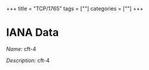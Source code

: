 +++
title = "TCP/1765"
tags = [""]
categories = [""]
+++

# IANA Data

_Name:_ cft-4

_Description:_ cft-4

